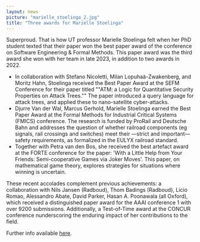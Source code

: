 ```yaml
---
layout: news
picture: "marielle_stoelinga_2.jpg"
title: "Three awards for Marielle Stoelinga"
---
```


Superproud. That is how UT professor Marielle Stoelinga felt when her PhD student texted that their paper won the best paper award of the conference on Software Engineering & Formal Methods. This paper award was the third award she won with her team in late 2023, in addition to two awards in 2022.

- In collaboration with Stefano Nicoletti, Milan Lopuhaä-Zwakenberg, and Moritz Hahn, Stoelinga received the Best Paper Award at the SEFM Conference for their paper titled ""ATM: a Logic for Quantitative Security Properties on Attack Trees."" The paper introduced a query language for attack trees, and applied these to nano-satellite cyber-attacks.
- Djurre Van der Wal,  Marcus Gerhold, Marielle Stoelinga earned the Best Paper Award at the Formal Methods for Industrial Critical Systems (FMICS) conference. The research is  funded by ProRail and Deutsche Bahn and addresses the question of whether railroad components (eg signals, rail crossings and switches) meet their —strict and important— safety requirements, as formalized in the EULYX railroad standard. 
- Together with Petra van den Bos, she received the best artefact award at the FORTE conference for the paper: 'With a Little Help from Your Friends: Semi-cooperative Games via Joker Moves'. This paper, on mathematical game theory, explores strategies for situations where winning is uncertain.

These recent accolades complement previous achievements: a collaboration with Nils Jansen (Radboud), Thom Badings (Radboud), Licio Romao, Alessandro Abate, David Parker, Hasan A. Poonawala (all Oxford), which received a distinguished paper award for  the  AAAI conference 1 with over 9200 submissions. Additionally, a Test-of-Time award at the CONCUR conference nunderscoring the enduring impact of her contributions to the field.

Further info available [here](https://www.utwente.nl/en/eemcs/news/2023/12/1241114/ut-professor-marielle-stoelinga-wins-three-scientific-awards-in-a-row).